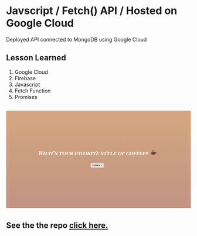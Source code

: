 # Javscript / Fetch() API / Hosted on Google Cloud 

Deployed API connected to MongoDB using Google Cloud 

## Lesson Learned

1. Google Cloud
2. Firebase
3. Javascript
4. Fetch Function
5. Promises

## ![screen shot](./img/screenshot.png)

## See the the repo [click here.](https://github.com/MiguelCamilo/Deploy-MongoDB-API)
